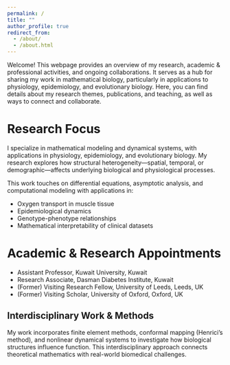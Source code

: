 ```yaml
---
permalink: /
title: ""
author_profile: true
redirect_from: 
  - /about/
  - /about.html
---
```


Welcome! This webpage provides an overview of my research, academic & professional activities, and ongoing collaborations. It serves as a hub for sharing my work in mathematical biology, particularly in applications to physiology, epidemiology, and evolutionary biology. Here, you can find details about my research themes, publications, and teaching, as well as ways to connect and collaborate.

Research Focus
======
I specialize in mathematical modeling and dynamical systems, with applications in physiology, epidemiology, and evolutionary biology. My research explores how structural heterogeneity—spatial, temporal, or demographic—affects underlying biological and physiological processes.  

This work touches on differential equations, asymptotic analysis, and computational modeling with applications in:  
- Oxygen transport in muscle tissue  
- Epidemiological dynamics  
- Genotype-phenotype relationships  
- Mathematical interpretability of clinical datasets  

Academic & Research Appointments
======
- Assistant Professor, Kuwait University, Kuwait
- Research Associate, Dasman Diabetes Institute, Kuwait
- (Former) Visiting Research Fellow, University of Leeds, Leeds, UK
- (Former) Visiting Scholar, University of Oxford, Oxford, UK  

## Interdisciplinary Work & Methods
My work incorporates finite element methods, conformal mapping (Henrici’s method), and nonlinear dynamical systems to investigate how biological structures influence function. This interdisciplinary approach connects theoretical mathematics with real-world biomedical challenges.  
